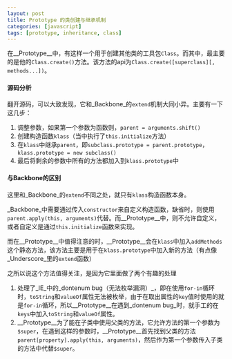 ```yaml
---
layout: post
title: Prototype 的类创建与继承机制
categories: [javascript]
tags: [prototype, inheritance, class]
---
```



在__Prototype__中，有这样一个用于创建其他类的工具包`Class`。而其中，最主要的是他的`Class.create()`方法。该方法的api为`Class.create([superclass][, methods...])`。


#### 源码分析

翻开源码，可以大致发现，它和_Backbone_的`extend`机制大同小异。主要有一下这几步：

1. 调整参数，如果第一个参数为函数则，`parent = arguments.shift()`
2. 创建构造函数`klass`（当中执行了`this.initialize`方法）
3. 在`klass`中继承`parent`，即`subclass.prototype = parent.prototype`，`klass.prototype = new subclass()`
4. 最后将剩余的参数中所有的方法都加入到`klass.prototype`中


#### 与Backbone的区别

这里和_Backbone_的`extend`不同之处，就只有`klass`构造函数本身。

_Backbone_中需要通过传入`constructor`来自定义构造函数，缺省时，则使用`parent.apply(this, arguments)`代替。而__Prototype__中，则不允许自定义，或者自定义是通过`this.initialize`函数来实现。

而在__Prototype__中值得注意的时，__Prototype__会在`klass`中加入`addMethods`这个静态方法，该方法主要是用于在`klass.prototype`中加入新的方法（有点像_Underscore_里的`extend`函数）

之所以说这个方法值得关注，是因为它里面做了两个有趣的处理

1. 处理了_IE_中的_dontenum bug（无法枚举漏洞）_，即在使用`for-in`循环时，`toString`和`valueOf`属性无法被枚举，由于在取出属性的`key`值时使用的就是`for-in`循环，所以__Prototype__在遇到_dontenum bug_时，就手工的在`keys`中加入`toString`和`valueOf`属性。
2. __Prototype__为了能在子类中使用父类的方法，它允许方法的第一个参数为`$super`，在遇到这样的参数时，__Prototype__首先找到父类的方法`parent[property].apply(this, arguments)`，然后作为第一个参数传入子类的方法中代替`$super`。

